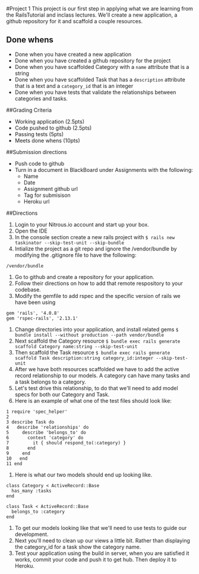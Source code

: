 #Project 1
This project is our first step in applying what we are learning from the RailsTutorial and inclass lectures. We'll create a new application, a github repository for it and scaffold a couple resources.  

## Done whens
* Done when you have created a new application 
* Done when you have created a github repository for the project 
* Done when you have scaffolded Category with a ```name``` attribute that is a string
* Done when you have scaffolded Task that has a ```description``` attribute that is a text and a ```category_id``` that is an integer 
* Done when you have tests that validate the relationships between categories and tasks.
 
##Grading Criteria
* Working application (2.5pts)
* Code pushed to github (2.5pts)
* Passing tests (5pts)
* Meets done whens (10pts) 

##Submission directions
* Push code to github
* Turn in a document in BlackBoard under Assignments with the following:
  * Name
  * Date
  * Assignment github url
  * Tag for submisison 
  * Heroku url

##Directions
1. Login to your Nitrous.io account and start up your box.
1. Open the IDE
1. In the console section create a new rails project with ```$ rails new taskinator --skip-test-unit --skip-bundle```
1. Intialize the project as a git repo and ignore the  /vendor/bundle by modifying the .gitignore file to have the following:
```
/vendor/bundle
```
1. Go to github and create a repository for your application.
1. Follow their directions on how to add that remote respository to your codebase.
1. Modify the gemfile to add rspec and the specific version of rails we have been using
```
gem 'rails', '4.0.8'
gem 'rspec-rails', '2.13.1'
```

1. Change directories into your application, and install related gems ```$ bundle install --without production --path vendor/bundle```
1. Next scaffold the Category resource ```$ bundle exec rails generate scaffold Category name:string --skip-test-unit```
1. Then scaffold the Task resource ```$ bundle exec rails generate scaffold Task description:string category_id:integer --skip-test-unit```
1. After we have both resources scaffolded we have to add the active record relationship to our models. A category can have many tasks and a task belongs to a category.  
1. Let's test drive this relationship, to do that we'll need to add model specs for both our Category and Task.
1. Here is an example of what one of the test files should look like:
```
1 require 'spec_helper'
2
3 describe Task do
4   describe 'relationships' do
5     describe 'belongs_to' do
6       context 'category' do
7         it { should respond_to(:category) }
8       end
9     end
10   end
11 end
```
1. Here is what our two models should end up looking like.
```
class Category < ActiveRecord::Base
  has_many :tasks
end
```
```
class Task < ActiveRecord::Base
  belongs_to :category
end
```
1. To get our models looking like that we'll need to use tests to guide our development.
1. Next you'll need to clean up our views a little bit. Rather than displaying the category_id for a task show the category name.
1. Test your application using the build in server, when you are satisfied it works, commit your code and push it to get hub. Then deploy it to Heroku.
